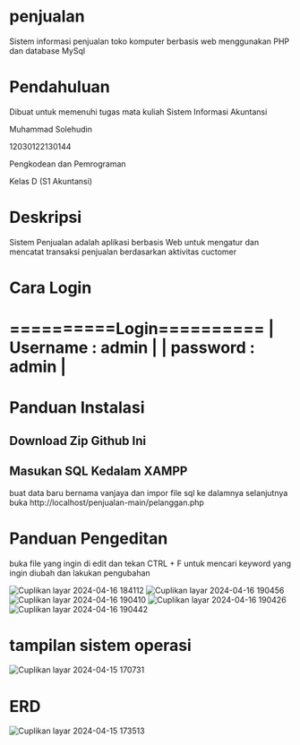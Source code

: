 # penjualan
Sistem informasi penjualan toko komputer berbasis web menggunakan PHP dan database MySql
# Pendahuluan 
Dibuat untuk memenuhi tugas mata kuliah Sistem Informasi Akuntansi

Muhammad Solehudin

12030122130144

Pengkodean dan Pemrograman 

Kelas D (S1 Akuntansi)


# Deskripsi
Sistem  Penjualan   adalah aplikasi berbasis Web untuk mengatur dan mencatat transaksi penjualan berdasarkan aktivitas cuctomer 

# Cara Login
==========Login==========
| Username : admin       |
| password : admin       |
=========================

# Panduan Instalasi
## Download Zip Github Ini
## Masukan SQL Kedalam XAMPP
buat data baru bernama vanjaya 
dan impor file sql ke dalamnya selanjutnya  buka http://localhost/penjualan-main/pelanggan.php

# Panduan Pengeditan 
buka file yang ingin di edit dan tekan CTRL + F untuk mencari keyword yang ingin diubah dan lakukan pengubahan 



![Cuplikan layar 2024-04-16 184112](https://github.com/muhammadsolehudin3123/muhammad-solehudin31/assets/152485242/bb05ac1f-8ca8-455e-b728-62fd470197a7)
![Cuplikan layar 2024-04-16 190456](https://github.com/muhammadsolehudin3123/muhammad-solehudin31/assets/152485242/13d2b41c-4093-4ab2-ab48-687b2dd21728)
![Cuplikan layar 2024-04-16 190410](https://github.com/muhammadsolehudin3123/muhammad-solehudin31/assets/152485242/9b463b7b-fc2a-4eb5-8b11-4af71b79213c)
![Cuplikan layar 2024-04-16 190426](https://github.com/muhammadsolehudin3123/muhammad-solehudin31/assets/152485242/2b03d57d-8423-4f05-bb81-f920c0bc6fb6)
![Cuplikan layar 2024-04-16 190442](https://github.com/muhammadsolehudin3123/muhammad-solehudin31/assets/152485242/5979c4a1-e382-46b4-bccd-f8925da14353)
# tampilan sistem operasi 
![Cuplikan layar 2024-04-15 170731](https://github.com/muhammadsolehudin3123/muhammad-solehudin31/assets/152485242/31a2dbca-19c1-4d74-9734-f9ab7316f1fe)
# ERD 
![Cuplikan layar 2024-04-15 173513](https://github.com/muhammadsolehudin3123/muhammad-solehudin31/assets/152485242/115118ca-9cae-4503-b769-57d0078ed903)
